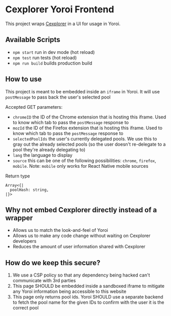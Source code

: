 # Cexplorer Yoroi Frontend

This project wraps [Cexplorer](https://cexplorer.io/) in a UI for usage in Yoroi.

## Available Scripts

- `npm start` run in dev mode (hot reload)
- `npm test` run tests (hot reload)
- `npm run build` builds production build

## How to use

This project is meant to be embedded inside an `iframe` in Yoroi. It will use `postMessage` to pass back the user's selected pool

Accepted GET parameters:

- `chromeID` the ID of the Chrome extension that is hosting this iframe. Used to know which tab to pass the `postMessage` response to
- `mozId` the ID of the Firefox extension that is hosting this iframe. Used to know which tab to pass the `postMessage` response to
- `selectedPoolIds` the user's currently delegated pools. We use this to gray out the already selected pools (so the user doesn't re-delegate to a pool they're already delegating to)
- `lang` the language to display
- `source` this can be one of the following possibilities: `chrome`, `firefox`, `mobile`. Note: `mobile` only works for React Native mobile sources

Return type

```
Array<{|
  poolHash: string,
|}>
```

## Why not embed Cexplorer directly instead of a wrapper

- Allows us to match the look-and-feel of Yoroi
- Allows us to make any code change without waiting on Cexplorer developers
- Reduces the amount of user information shared with Cexplorer

## How do we keep this secure?

1) We use a CSP policy so that any dependency being hacked can't communicate with 3rd parties
2) This page SHOULD be embedded inside a sandboxed iframe to mitigate any Yoroi information being accessible to this website
3) This page only returns pool ids. Yoroi SHOULD use a separate backend to fetch the pool name for the given IDs to confirm with the user it is the correct pool
